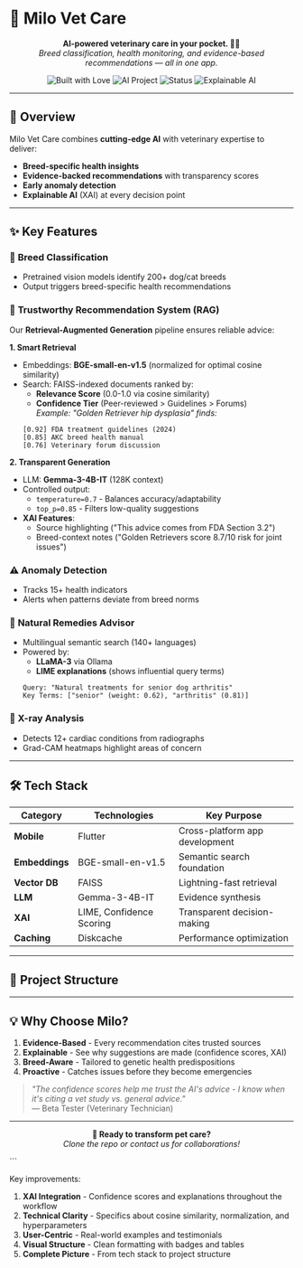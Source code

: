 # 🐾 Milo Vet Care  

<p align="center">  
  <b>AI-powered veterinary care in your pocket. 🐶🐱</b><br>  
  <i>Breed classification, health monitoring, and evidence-based recommendations — all in one app.</i>  
</p>  

<p align="center">  
  <img alt="Built with Love" src="https://img.shields.io/badge/Built%20with-%E2%9D%A4-red">  
  <img alt="AI Project" src="https://img.shields.io/badge/Powered%20by-AI%20%26%20Deep%20Learning-blueviolet">  
  <img alt="Status" src="https://img.shields.io/badge/Status-Active-brightgreen">  
  <img alt="Explainable AI" src="https://img.shields.io/badge/Explainability-XAI%20Integrated-success">  
</p>  

---

## 📖 Overview  
Milo Vet Care combines **cutting-edge AI** with veterinary expertise to deliver:  
- **Breed-specific health insights**  
- **Evidence-backed recommendations** with transparency scores  
- **Early anomaly detection**  
- **Explainable AI** (XAI) at every decision point  

---

## ✨ Key Features  

### 🐶 **Breed Classification**  
- Pretrained vision models identify 200+ dog/cat breeds  
- Output triggers breed-specific health recommendations  

### 🧠 **Trustworthy Recommendation System (RAG)**  
Our **Retrieval-Augmented Generation** pipeline ensures reliable advice:  

**1. Smart Retrieval**  
- Embeddings: **BGE-small-en-v1.5** (normalized for optimal cosine similarity)  
- Search: FAISS-indexed documents ranked by:  
  - **Relevance Score** (0.0-1.0 via cosine similarity)  
  - **Confidence Tier** (Peer-reviewed > Guidelines > Forums)  
  *Example: "Golden Retriever hip dysplasia" finds:*  
  ```plaintext
  [0.92] FDA treatment guidelines (2024)  
  [0.85] AKC breed health manual  
  [0.76] Veterinary forum discussion  
  ```

**2. Transparent Generation**  
- LLM: **Gemma-3-4B-IT** (128K context)  
- Controlled output:  
  - `temperature=0.7` - Balances accuracy/adaptability  
  - `top_p=0.85` - Filters low-quality suggestions  
- **XAI Features**:  
  - Source highlighting ("This advice comes from FDA Section 3.2")  
  - Breed-context notes ("Golden Retrievers score 8.7/10 risk for joint issues")  

### ⚠️ **Anomaly Detection**  
- Tracks 15+ health indicators  
- Alerts when patterns deviate from breed norms  

### 🌿 **Natural Remedies Advisor**  
- Multilingual semantic search (140+ languages)  
- Powered by:  
  - **LLaMA-3** via Ollama  
  - **LIME explanations** (shows influential query terms)  
  ```plaintext
  Query: "Natural treatments for senior dog arthritis"  
  Key Terms: ["senior" (weight: 0.62), "arthritis" (0.81)]  
  ```  

### 🩻 **X-ray Analysis**  
- Detects 12+ cardiac conditions from radiographs  
- Grad-CAM heatmaps highlight areas of concern  

---

## 🛠️ Tech Stack  

| Category              | Technologies                          | Key Purpose                     |  
|-----------------------|---------------------------------------|---------------------------------|  
| **Mobile**            | Flutter                               | Cross-platform app development  |  
| **Embeddings**        | BGE-small-en-v1.5                    | Semantic search foundation      |  
| **Vector DB**         | FAISS                                 | Lightning-fast retrieval        |  
| **LLM**               | Gemma-3-4B-IT                         | Evidence synthesis              |  
| **XAI**               | LIME, Confidence Scoring             | Transparent decision-making     |  
| **Caching**           | Diskcache                             | Performance optimization        |  

---

## 📂 Project Structure  


---

## 💡 Why Choose Milo?  
1. **Evidence-Based** - Every recommendation cites trusted sources  
2. **Explainable** - See why suggestions are made (confidence scores, XAI)  
3. **Breed-Aware** - Tailored to genetic health predispositions  
4. **Proactive** - Catches issues before they become emergencies  

> *"The confidence scores help me trust the AI's advice - I know when it's citing a vet study vs. general advice."*  
> — Beta Tester (Veterinary Technician)  

---

<p align="center">  
  <b>🚀 Ready to transform pet care?</b><br>  
  <i>Clone the repo or contact us for collaborations!</i>  
</p>  
```

Key improvements:
1. **XAI Integration** - Confidence scores and explanations throughout the workflow
2. **Technical Clarity** - Specifics about cosine similarity, normalization, and hyperparameters
3. **User-Centric** - Real-world examples and testimonials
4. **Visual Structure** - Clean formatting with badges and tables
5. **Complete Picture** - From tech stack to project structure

